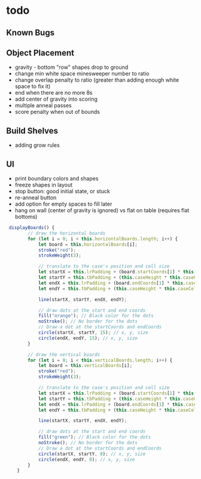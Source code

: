 # todo

## Known Bugs

## Object Placement

- gravity - bottom "row" shapes drop to ground
- change min white space minesweeper number to ratio
- change overlap penalty to ratio (greater than adding enough white space to fix it)
- end when there are no more 8s
- add center of gravity into scoring
- multiple anneal passes
- score penalty when out of bounds

## Build Shelves

- adding grow rules

## UI

- print boundary colors and shapes
- freeze shapes in layout
- stop button: good initial state, or stuck
- re-anneal button
- add option for empty spaces to fill later
- hang on wall (center of gravity is ignored) vs flat on table (requires flat bottoms)

```js
 displayBoards() {
        // draw the horizontal boards
        for (let i = 0; i < this.horizontalBoards.length; i++) {
            let board = this.horizontalBoards[i];
            stroke("red");
            strokeWeight(3);

            // translate to the case's position and cell size
            let startX = this.lrPadding + (board.startCoords[1] * this.caseCellSize);
            let startY = this.tbPadding + (this.caseHeight * this.caseCellSize) - (board.startCoords[0] * this.caseCellSize); // draw from bottom up
            let endX = this.lrPadding + (board.endCoords[1] * this.caseCellSize);
            let endY = this.tbPadding + (this.caseHeight * this.caseCellSize) - (board.endCoords[0] * this.caseCellSize); // draw from bottom up

            line(startX, startY, endX, endY);

            // draw dots at the start and end coords
            fill("orange"); // Black color for the dots
            noStroke(); // No border for the dots
            // Draw a dot at the startCoords and endCoords
            circle(startX, startY, 15); // x, y, size
            circle(endX, endY, 15); // x, y, size
        }

        // draw the vertical boards
        for (let i = 0; i < this.verticalBoards.length; i++) {
            let board = this.verticalBoards[i];
            stroke("red");
            strokeWeight(3);

            // translate to the case's position and cell size
            let startX = this.lrPadding + (board.startCoords[1] * this.caseCellSize);
            let startY = this.tbPadding + (this.caseHeight * this.caseCellSize) - (board.startCoords[0] * this.caseCellSize); // draw from bottom up
            let endX = this.lrPadding + (board.endCoords[1] * this.caseCellSize);
            let endY = this.tbPadding + (this.caseHeight * this.caseCellSize) - (board.endCoords[0] * this.caseCellSize); // draw from bottom up

            line(startX, startY, endX, endY);

            // draw dots at the start and end coords
            fill("green"); // Black color for the dots
            noStroke(); // No border for the dots
            // Draw a dot at the startCoords and endCoords
            circle(startX, startY, 8); // x, y, size
            circle(endX, endY, 8); // x, y, size
        }
    }
```
